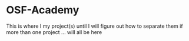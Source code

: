 # OSF-Academy
This is where I my project(s)
until I will figure out how to separate them if more than one project ... will all be here
